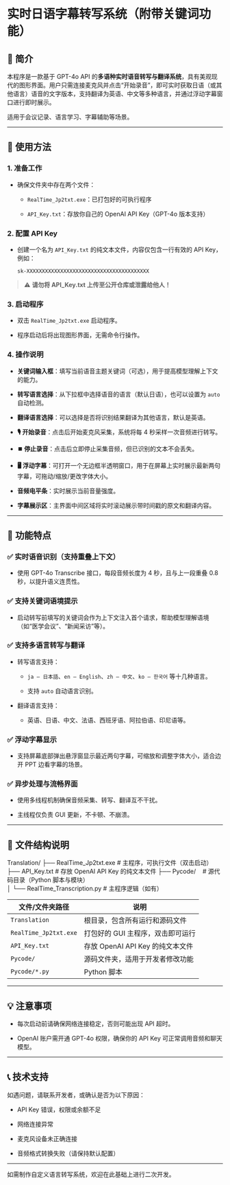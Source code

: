# 实时日语字幕转写系统（附带关键词功能）

## 🧩 简介

本程序是一款基于 GPT-4o API 的**多语种实时语音转写与翻译系统**，具有美观现代的图形界面。用户只需连接麦克风并点击“开始录音”，即可实时获取日语（或其他语言）语音的文字版本，支持翻译为英语、中文等多种语言，并通过浮动字幕窗口进行即时展示。

适用于会议记录、语言学习、字幕辅助等场景。

---

## 🚀 使用方法

### 1. 准备工作

- 确保文件夹中存在两个文件：
  
  - `RealTime_Jp2txt.exe`：已打包好的可执行程序
  
  - `API_Key.txt`：存放你自己的 OpenAI API Key（GPT-4o 版本支持）

### 2. 配置 API Key

- 创建一个名为 `API_Key.txt` 的纯文本文件，内容仅包含一行有效的 API Key，例如：
  
  ```
  sk-XXXXXXXXXXXXXXXXXXXXXXXXXXXXXXXXXXXXXXXX
  ```

> ⚠️ **请勿将 API_Key.txt 上传至公开仓库或泄露给他人！**

### 3. 启动程序

- 双击 `RealTime_Jp2txt.exe` 启动程序。

- 程序启动后将出现图形界面，无需命令行操作。

### 4. 操作说明

- **关键词输入框**：填写当前语音主题关键词（可选），用于提高模型理解上下文的能力。

- **转写语言选择**：从下拉框中选择语音的语言（默认日语），也可以设置为 `auto` 自动检测。

- **翻译语言选择**：可以选择是否将识别结果翻译为其他语言，默认是英语。

- **🎙️ 开始录音**：点击后开始麦克风采集，系统将每 4 秒采样一次音频进行转写。

- **⏹️ 停止录音**：点击后立即停止采集音频，但已识别的文本不会丢失。

- **🖥️ 浮动字幕**：可打开一个无边框半透明窗口，用于在屏幕上实时展示最新两句字幕，可拖动/缩放/更改字体大小。

- **音频电平条**：实时展示当前音量强度。

- **字幕展示区**：主界面中间区域将实时滚动展示带时间戳的原文和翻译内容。

---

## 🧠 功能特点

### ✅ 实时语音识别（支持重叠上下文）

- 使用 GPT-4o Transcribe 接口，每段音频长度为 4 秒，且与上一段重叠 0.8 秒，以提升语义连贯性。

### ✅ 支持关键词语境提示

- 启动转写前填写的关键词会作为上下文注入首个请求，帮助模型理解语境（如“医学会议”、“新闻采访”等）。

### ✅ 支持多语言转写与翻译

- 转写语言支持：
  
  - `ja – 日本語`、`en – English`、`zh – 中文`、`ko – 한국어` 等十几种语言。
  
  - 支持 `auto` 自动语言识别。

- 翻译语言支持：
  
  - 英语、日语、中文、法语、西班牙语、阿拉伯语、印尼语等。

### ✅ 浮动字幕显示

- 支持屏幕底部弹出悬浮窗显示最近两句字幕，可缩放和调整字体大小，适合边开 PPT 边看字幕的场景。

### ✅ 异步处理与流畅界面

- 使用多线程机制确保音频采集、转写、翻译互不干扰。

- 主线程仅负责 GUI 更新，不卡顿、不崩溃。

---

## 📂 文件结构说明

Translation/
├── RealTime_Jp2txt.exe             # 主程序，可执行文件（双击启动）
├── API_Key.txt                     # 存放 OpenAI API Key 的纯文本文件
├── Pycode/                       # 源代码目录（Python 脚本与模块）        
│   └── RealTime_Transcription.py  # 主程序逻辑（如有）

| 文件/文件夹路径              | 说明                       |
| --------------------- | ------------------------ |
| `Translation`         | 根目录，包含所有运行和源码文件          |
| `RealTime_Jp2txt.exe` | 打包好的 GUI 主程序，双击即可运行      |
| `API_Key.txt`         | 存放 OpenAI API Key 的纯文本文件 |
| `Pycode/`             | 源码文件夹，适用于开发者修改功能         |
| `Pycode/*.py`         | Python 脚本                |

---

## 💡 注意事项

- 每次启动前请确保网络连接稳定，否则可能出现 API 超时。

- OpenAI 账户需开通 GPT-4o 权限，确保你的 API Key 可正常调用音频和聊天模型。

---

## 📞 技术支持

如遇问题，请联系开发者，或确认是否为以下原因：

- API Key 错误，权限或余额不足

- 网络连接异常

- 麦克风设备未正确连接

- 音频格式转换失败（请保持默认配置）

---

如需制作自定义语言转写系统，欢迎在此基础上进行二次开发。
